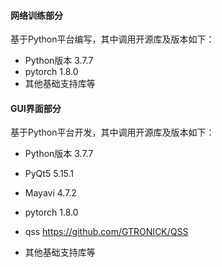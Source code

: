 #### 网络训练部分

基于Python平台编写，其中调用开源库及版本如下：

- Python版本 3.7.7
- pytorch 1.8.0
- 其他基础支持库等

#### GUI界面部分

基于Python平台开发，其中调用开源库及版本如下：

- Python版本 3.7.7

- PyQt5 5.15.1

- Mayavi 4.7.2

- pytorch 1.8.0
- qss https://github.com/GTRONICK/QSS

- 其他基础支持库等